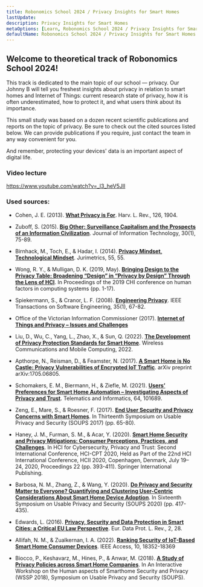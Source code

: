 ```yaml
---
title: Robonomics School 2024 / Privacy Insights for Smart Homes
lastUpdate: 
description: Privacy Insights for Smart Homes
metaOptions: [Learn, Robonomics School 2024 / Privacy Insights for Smart Homes]
defaultName: Robonomics School 2024 / Privacy Insights for Smart Homes
---
```


## Welcome to theoretical track of Robonomics School 2024!

This track is dedicated to the main topic of our school — privacy. Our Johnny B will tell you freshest insights about privacy in relation to smart homes and Internet of Things: current research state of privacy, how it is often underestimated, how to protect it, and what users think about its importance.

This small study was based on a dozen recent scientific publications and reports on the topic of privacy. Be sure to check out the cited sources listed below. We can provide publications if you require, just contact the team in any way convenient for you.

And remember, protecting your devices' data is an important aspect of digital life.

### Video lecture

https://www.youtube.com/watch?v=_l3_heV5JlI

### Used sources:

- Cohen, J. E. (2013). **[What Privacy is For](https://harvardlawreview.org/print/vol-126/what-privacy-is-for)**. Harv. L. Rev., 126, 1904.

- Zuboff, S. (2015). **[Big Other: Surveillance Capitalism and the Prospects of an Information Civilization](https://journals.sagepub.com/doi/10.1057/jit.2015.5)**. Journal of Information Technology, 30(1), 75-89.

- Birnhack, M., Toch, E., & Hadar, I. (2014). **[Privacy Mindset, Technological Mindset](https://papers.ssrn.com/sol3/papers.cfm?abstract_id=2471415)**. Jurimetrics, 55, 55.

- Wong, R. Y., & Mulligan, D. K. (2019, May). **[Bringing Design to the Privacy Table: Broadening “Design” in “Privacy by Design” Through the Lens of HCI](https://dl.acm.org/doi/10.1145/3290605.3300492)**. In Proceedings of the 2019 CHI conference on human factors in computing systems (pp. 1-17).

- Spiekermann, S., & Cranor, L. F. (2008). **[Engineering Privacy](https://papers.ssrn.com/sol3/papers.cfm?abstract_id=1085333)**. IEEE Transactions on Software Engineering, 35(1), 67-82.

- Office of the Victorian Information Commissioner (2017). **[Internet of Things and Privacy – Issues and Challenges](https://ovic.vic.gov.au/privacy/resources-for-organisations/internet-of-things-and-privacy-issues-and-challenges)**

- Liu, D., Wu, C., Yang, L., Zhao, X., & Sun, Q. (2022). **[The Development of Privacy Protection Standards for Smart Home](https://www.hindawi.com/journals/wcmc/2022/9641143/)**. Wireless Communications and Mobile Computing, 2022.

- Apthorpe, N., Reisman, D., & Feamster, N. (2017). **[A Smart Home is No Castle: Privacy Vulnerabilities of Encrypted IoT Traffic](https://arxiv.org/abs/1705.06805)**. arXiv preprint arXiv:1705.06805.

- Schomakers, E. M., Biermann, H., & Ziefle, M. (2021). **[Users’ Preferences for Smart Home Automation – Investigating Aspects of Privacy and Trust](https://www.sciencedirect.com/science/article/abs/pii/S0736585321001283)**. Telematics and Informatics, 64, 101689.

- Zeng, E., Mare, S., & Roesner, F. (2017). **[End User Security and Privacy Concerns with Smart Homes](https://www.usenix.org/conference/soups2017/technical-sessions/presentation/zeng)**. In Thirteenth Symposium on Usable Privacy and Security (SOUPS 2017) (pp. 65-80).

- Haney, J. M., Furman, S. M., & Acar, Y. (2020). **[Smart Home Security and Privacy Mitigations: Consumer Perceptions, Practices, and Challenges](https://link.springer.com/chapter/10.1007/978-3-030-50309-3_26)**. In HCI for Cybersecurity, Privacy and Trust: Second International Conference, HCI-CPT 2020, Held as Part of the 22nd HCI International Conference, HCII 2020, Copenhagen, Denmark, July 19–24, 2020, Proceedings 22 (pp. 393-411). Springer International Publishing.

- Barbosa, N. M., Zhang, Z., & Wang, Y. (2020). **[Do Privacy and Security Matter to Everyone? Quantifying and Clustering User-Centric Considerations About Smart Home Device Adoption](https://www.usenix.org/conference/soups2020/presentation/barbosa)**. In Sixteenth Symposium on Usable Privacy and Security (SOUPS 2020) (pp. 417-435).

- Edwards, L. (2016). **[Privacy, Security and Data Protection in Smart Cities: a Critical EU Law Perspective](https://www.create.ac.uk/publications/privacy-security-and-data-protection-in-smart-cities-a-critical-eu-law-perspective/)**. Eur. Data Prot. L. Rev., 2, 28.

- Allifah, N. M., & Zualkernan, I. A. (2022). **[Ranking Security of IoT-Based Smart Home Consumer Devices](https://ieeexplore.ieee.org/abstract/document/9698229)**. IEEE Access, 10, 18352-18369

- Biocco, P., Keshavarz, M., Hines, P., & Anwar, M. (2018). **[A Study of Privacy Policies across Smart Home Companies](https://spice.luddy.indiana.edu/files/2018/07/wssp2018-paper1.pdf)**. In An Interactive Workshop on the Human aspects of Smarthome Security and Privacy (WSSP 2018), Symposium on Usable Privacy and Security (SOUPS).